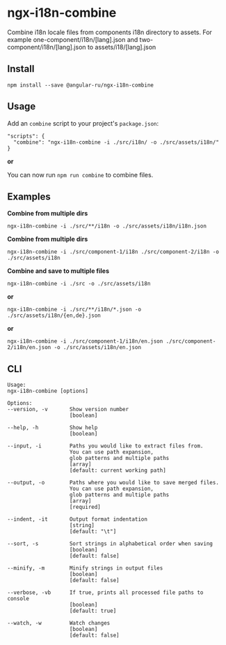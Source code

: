 # ngx-i18n-combine

Combine i18n locale files from components i18n directory to assets. For example one-component/i18n/[lang].json and two-component/i18n/[lang].json to assets/i18/[lang].json

## Install

``npm install --save @angular-ru/ngx-i18n-combine``

## Usage

Add an `combine` script to your project's `package.json`:
```
"scripts": {
  "combine": "ngx-i18n-combine -i ./src/i18n/ -o ./src/assets/i18n/"
}
```

**or**

You can now run `npm run combine` to combine files.

## Examples

**Combine from multiple dirs**

`ngx-i18n-combine -i ./src/**/i18n -o ./src/assets/i18n/i18n.json`

**Combine from multiple dirs**

`ngx-i18n-combine -i ./src/component-1/i18n ./src/component-2/i18n -o ./src/assets/i18n`

**Combine and save to multiple files**

`ngx-i18n-combine -i ./src -o ./src/assets/i18n`

**or**

`ngx-i18n-combine -i ./src/**/i18n/*.json -o ./src/assets/i18n/{en,de}.json`

**or**

`ngx-i18n-combine -i ./src/component-1/i18n/en.json ./src/component-2/i18n/en.json -o ./src/assets/i18n/en.json`


## CLI
```
Usage:
ngx-i18n-combine [options]

Options:
--version, -v       Show version number 
                    [boolean]

--help, -h          Show help 
                    [boolean]

--input, -i         Paths you would like to extract files from. 
                    You can use path expansion, 
                    glob patterns and multiple paths 
                    [array] 
                    [default: current working path]

--output, -o        Paths where you would like to save merged files. 
                    You can use path expansion, 
                    glob patterns and multiple paths 
                    [array] 
                    [required]
                    
--indent, -it       Output format indentation
                    [string]
                    [default: "\t"]

--sort, -s          Sort strings in alphabetical order when saving 
                    [boolean] 
                    [default: false]

--minify, -m        Minify strings in output files 
                    [boolean] 
                    [default: false]

--verbose, -vb      If true, prints all processed file paths to console 
                    [boolean] 
                    [default: true]
                    
--watch, -w         Watch changes
                    [boolean] 
                    [default: false]
